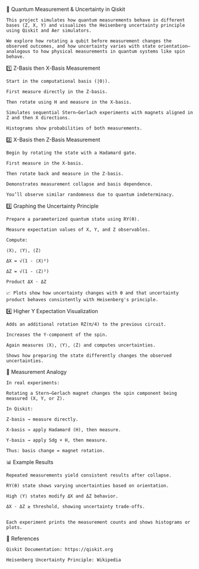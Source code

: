 🧠 Quantum Measurement & Uncertainty in Qiskit

    This project simulates how quantum measurements behave in different bases (Z, X, Y) and visualizes the Heisenberg uncertainty principle using Qiskit and Aer simulators.
    
    We explore how rotating a qubit before measurement changes the observed outcomes, and how uncertainty varies with state orientation—analogous to how physical measurements in quantum systems like spin behave.


1️⃣ Z-Basis then X-Basis Measurement

    Start in the computational basis (|0⟩).
    
    First measure directly in the Z-basis.
    
    Then rotate using H and measure in the X-basis.
    
    Simulates sequential Stern–Gerlach experiments with magnets aligned in Z and then X directions.
    
    Histograms show probabilities of both measurements.

2️⃣ X-Basis then Z-Basis Measurement

    Begin by rotating the state with a Hadamard gate.
    
    First measure in the X-basis.
    
    Then rotate back and measure in the Z-basis.
    
    Demonstrates measurement collapse and basis dependence.
    
    You’ll observe similar randomness due to quantum indeterminacy.

3️⃣ Graphing the Uncertainty Principle

    Prepare a parameterized quantum state using RY(θ).
    
    Measure expectation values of X, Y, and Z observables.
    
    Compute:
    
    ⟨X⟩, ⟨Y⟩, ⟨Z⟩
    
    ΔX = √(1 - ⟨X⟩²)
    
    ΔZ = √(1 - ⟨Z⟩²)
    
    Product ΔX · ΔZ
    
    📈 Plots show how uncertainty changes with θ and that uncertainty product behaves consistently with Heisenberg's principle.

4️⃣ Higher Y Expectation Visualization

    Adds an additional rotation RZ(π/4) to the previous circuit.
    
    Increases the Y-component of the spin.
    
    Again measures ⟨X⟩, ⟨Y⟩, ⟨Z⟩ and computes uncertainties.
    
    Shows how preparing the state differently changes the observed uncertainties.

🔬 Measurement Analogy

    In real experiments:
    
    Rotating a Stern–Gerlach magnet changes the spin component being measured (X, Y, or Z).
    
    In Qiskit:
    
    Z-basis → measure directly.
    
    X-basis → apply Hadamard (H), then measure.
    
    Y-basis → apply Sdg + H, then measure.
    
    Thus: basis change = magnet rotation.

📊 Example Results

    Repeated measurements yield consistent results after collapse.
    
    RY(θ) state shows varying uncertainties based on orientation.
    
    High ⟨Y⟩ states modify ΔX and ΔZ behavior.
    
    ΔX · ΔZ ≥ threshold, showing uncertainty trade-offs.


    Each experiment prints the measurement counts and shows histograms or plots.


📖 References

    Qiskit Documentation: https://qiskit.org
    
    Heisenberg Uncertainty Principle: Wikipedia
